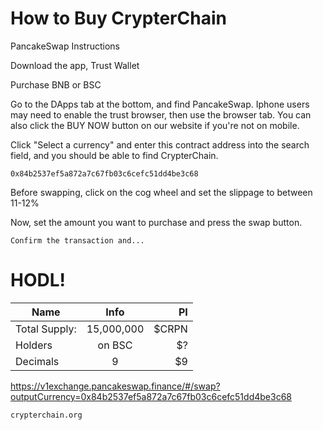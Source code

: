 How to Buy CrypterChain
=================

PancakeSwap Instructions


Download the app, Trust Wallet

Purchase BNB or BSC

Go to the DApps tab at the bottom, and find PancakeSwap. Iphone users may need to enable the trust browser, then use the browser tab. You can also click the BUY NOW button on our website if you're not on mobile.

Click "Select a currency" and enter this contract address into the search field, and you should be able to find CrypterChain.
```
0x84b2537ef5a872a7c67fb03c6cefc51dd4be3c68
```
Before swapping, click on the cog wheel and set the slippage to between 11-12%

Now, set the amount you want to purchase and press the swap button.

```
Confirm the transaction and...
```
HODL!
=================


| Name          | Info          | PI    |
| ------------- |:-------------:| -----:|
| Total Supply: | 15,000,000    | $CRPN |
| Holders       | on BSC        |   $?  |
| Decimals      | 9             |    $9 |
https://v1exchange.pancakeswap.finance/#/swap?outputCurrency=0x84b2537ef5a872a7c67fb03c6cefc51dd4be3c68

```
crypterchain.org
```

